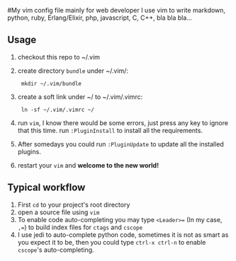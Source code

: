 #My vim config file mainly for web developer
I use vim to write markdown, python, ruby, Erlang/Elixir, php, javascript, C, C++, bla bla bla...

## Usage
1. checkout this repo to ~/.vim
2. create directory `bundle` under ~/.vim/:

        mkdir ~/.vim/bundle
3. create a soft link under ~/ to ~/.vim/.vimrc:

        ln -sf ~/.vim/.vimrc ~/
4. run `vim`, I know there would be some errors, just press any key to ignore that this time. 
run `:PluginInstall` to install all the requirements.
5. After somedays you could run `:PluginUpdate` to update all the installed plugins.
5. restart your `vim` and **welcome to the new world!**

## Typical workflow
1. First `cd` to your project's root directory
2. open a source file using `vim`
3. To enable code auto-completing you may type `<Leader>=` (In my case, `,=`) to build index files for `ctags` and `cscope`
4. I use jedi to auto-complete python code, sometimes it is not as smart as you expect it to be, then you could type `ctrl-x ctrl-n` to enable `cscope`'s auto-completing.
